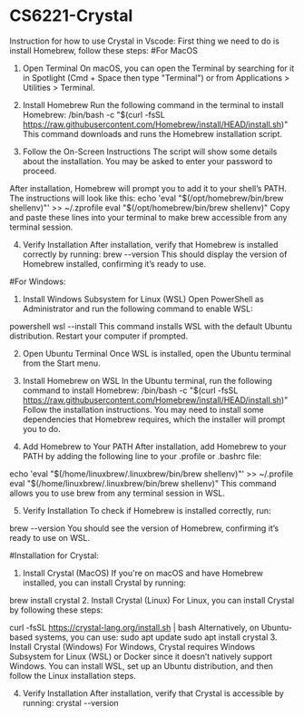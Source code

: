 # CS6221-Crystal

Instruction for how to use Crystal in Vscode:
First thing we need to do is install Homebrew, follow these steps:
#For MacOS
1. Open Terminal
On macOS, you can open the Terminal by searching for it in Spotlight (Cmd + Space then type "Terminal") or from Applications > Utilities > Terminal.

2. Install Homebrew
Run the following command in the terminal to install Homebrew:
/bin/bash -c "$(curl -fsSL https://raw.githubusercontent.com/Homebrew/install/HEAD/install.sh)"
This command downloads and runs the Homebrew installation script.

3. Follow the On-Screen Instructions
The script will show some details about the installation. You may be asked to enter your password to proceed.

After installation, Homebrew will prompt you to add it to your shell’s PATH. The instructions will look like this:
echo 'eval "$(/opt/homebrew/bin/brew shellenv)"' >> ~/.zprofile
eval "$(/opt/homebrew/bin/brew shellenv)"
Copy and paste these lines into your terminal to make brew accessible from any terminal session.

4. Verify Installation
After installation, verify that Homebrew is installed correctly by running:
brew --version
This should display the version of Homebrew installed, confirming it’s ready to use.

#For Windows:
1. Install Windows Subsystem for Linux (WSL)
Open PowerShell as Administrator and run the following command to enable WSL:

powershell
wsl --install
This command installs WSL with the default Ubuntu distribution. Restart your computer if prompted.

2. Open Ubuntu Terminal
Once WSL is installed, open the Ubuntu terminal from the Start menu.
3. Install Homebrew on WSL
In the Ubuntu terminal, run the following command to install Homebrew:
/bin/bash -c "$(curl -fsSL https://raw.githubusercontent.com/Homebrew/install/HEAD/install.sh)"
Follow the installation instructions. You may need to install some dependencies that Homebrew requires, which the installer will prompt you to do.

4. Add Homebrew to Your PATH
After installation, add Homebrew to your PATH by adding the following line to your .profile or .bashrc file:

echo 'eval "$(/home/linuxbrew/.linuxbrew/bin/brew shellenv)"' >> ~/.profile
eval "$(/home/linuxbrew/.linuxbrew/bin/brew shellenv)"
This command allows you to use brew from any terminal session in WSL.

5. Verify Installation
To check if Homebrew is installed correctly, run:

brew --version
You should see the version of Homebrew, confirming it’s ready to use on WSL.

#Installation for Crystal:
1. Install Crystal (MacOS)
If you're on macOS and have Homebrew installed, you can install Crystal by running:

brew install crystal
2. Install Crystal (Linux)
For Linux, you can install Crystal by following these steps:

curl -fsSL https://crystal-lang.org/install.sh | bash
Alternatively, on Ubuntu-based systems, you can use:
sudo apt update
sudo apt install crystal
3. Install Crystal (Windows)
For Windows, Crystal requires Windows Subsystem for Linux (WSL) or Docker since it doesn’t natively support Windows. You can install WSL, set up an Ubuntu distribution, and then follow the Linux installation steps.

4. Verify Installation
After installation, verify that Crystal is accessible by running:
crystal --version
